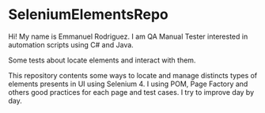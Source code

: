 # SeleniumElementsRepo
Hi! My name is Emmanuel Rodriguez. I am QA Manual Tester interested in automation scripts using C# and Java.

Some tests about locate elements and interact with them.

This repository contents some ways to locate and manage distincts types of elements presents in UI using Selenium 4. 
I using POM, Page Factory and others good practices for each page and test cases.
I try to improve day by day.

